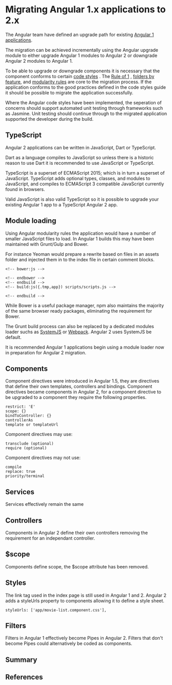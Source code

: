 # Migrating Angular 1.x applications to 2.x

The Angular team have defined an upgrade path for existing [Angular 1 applications](https://angular.io/docs/ts/latest/guide/upgrade.html). 

The migration can be achieved incrementally using the Angular upgrade module to either upgrade Angular 1 modules to Angular 2 or downgrade Angular 2 modules to Angular 1.

To be able to upgrade or downgrade components it is necessary that the component conforms to certain [code styles](https://github.com/johnpapa/angular-styleguide/blob/master/a1/README.md) . The [Rule of 1](https://github.com/johnpapa/angular-styleguide/blob/master/a1/README.md#style-y001)  , [folders by feature](https://github.com/johnpapa/angular-styleguide/blob/master/a1/README.md#folders-by-feature-structure), and [modularity rules](https://github.com/johnpapa/angular-styleguide/blob/master/a1/README.md#modularity) are core to the migration process. If the application conforms to the good practices defined in the code styles guide it should be possible to migrate the application successfully.

Where the Angular code styles have been implemented, the seperation of concerns should support automated unit testing through frameworks such as Jasmine. Unit testing should continue through to the migrated application supported the developer during the build.

## TypeScript

Angular 2 applications can be written in JavaScript, Dart or TypeScript.

Dart as a language compiles to JavaScript so unless there is a historic reason to use Dart it is recommended to use JavaScript or TypeScript.

TypeScript is a superset of ECMAScript 2015; which is in turn a superset of JavaScript. TypeScript adds optional types, classes, and modules to JavaScript, and compiles to ECMAScript 3 compatible JavaScript currently found in browsers.

Valid JavaScript is also valid TypeScript so it is possible to upgrade your existing Angular 1 app to a TypeScript Angular 2 app.  

## Module loading

Using Angular modularity rules the application would have a number of smaller JavaScript files to load. In Angular 1 builds this may have been maintained with Grunt/Gulp and Bower.

For instance Yeoman would prepare a rewrite based on files in an assets folder and injected them in to the index file in certain comment blocks. 

	<!-- bower:js -->
	
	<!-- endbower -->
	<!-- endbuild -->
	<!-- build:js({.tmp,app}) scripts/scripts.js -->
	
	<!-- endbuild -->
	
While Bower is a useful package manager, npm also maintains the majority of the same browser ready packages, eliminating the requirement for Bower.

The Grunt build process can also be replaced by a dedicated modules loader suchs as [SystemJS](https://github.com/systemjs/systemjs) or [Webpack](http://webpack.github.io/). Angular 2 uses SystemJS be default.

It is recommended Angular 1 applications begin using a module loader now in preparation for Angular 2 migration.

## Components

Component directives were introduced in Angular 1.5, they are directives that define their own templates, controllers and bindings. Component directives became components in Angular 2, for a component directive to be upgraded to a component they require the following properties.
	
	restrict: 'E'
	scope: {}
	bindToController: {}
	controllerAs
	template or templateUrl

Component directives may use:	
	
	transclude (optional)
	require (optional)
	
Component directives may not use:

	compile
	replace: true
	priority/terminal

## Services

Services effectively remain the same 

## Controllers

Components in Angular 2 define their own controllers removing the requirement for an independant controller.

## $scope

Components define scope, the $scope attribute has been removed.

## Styles

The link tag used in the index page is still used in Angular 1 and 2. Angular 2 adds a styleUrls property to components allowing it to define a style sheet.

	styleUrls: ['app/movie-list.component.css'], 
	
## Filters

Filters in Angular 1 effectively become Pipes in Angular 2. Filters that don't become Pipes could alternatively be coded as components.

## Summary

## References 
